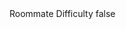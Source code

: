 <?xml version="1.0" encoding="UTF-8"?>
<CustomMetadata xmlns="http://soap.sforce.com/2006/04/metadata">
    <label>Roommate Difficulty</label>
    <protected>false</protected>
</CustomMetadata>
